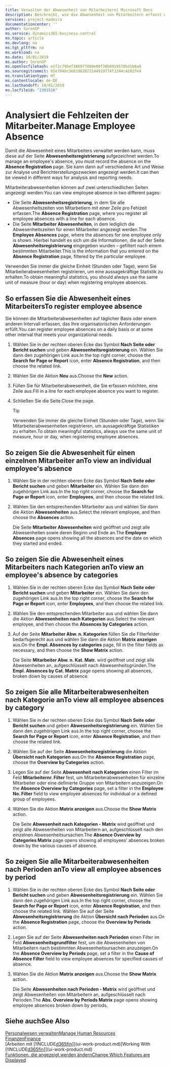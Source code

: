 ```yaml
---
title: Verwalten der Abwesenheit von Mitarbeitern| Microsoft Docs
description: Beschreibt, wie die Abwesenheit von Mitarbeitern erfasst wird und Abwesenheitsstatistiken analysiert werden.
services: project-madeira
documentationcenter: ''
author: SorenGP
ms.service: dynamics365-business-central
ms.topic: article
ms.devlang: na
ms.tgt_pltfrm: na
ms.workload: na
ms.date: 10/01/2019
ms.author: SorenGP
ms.openlocfilehash: e1f2c795ef3669770b9e00f30b8919570bd1b6a8
ms.sourcegitcommit: 02e704bc3e01d62072144919774f1244c42827e4
ms.translationtype: HT
ms.contentlocale: de-DE
ms.lasthandoff: 10/01/2019
ms.locfileid: "2301516"
---
```

# <a name="manage-employee-absence"></a><span data-ttu-id="2260a-103">Analysiert die Fehlzeiten der Mitarbeiter.</span><span class="sxs-lookup"><span data-stu-id="2260a-103">Manage Employee Absence</span></span>
<span data-ttu-id="2260a-104">Damit die Abwesenheit eines Mitarbeiters verwaltet werden kann, muss diese auf der Seite **Abwesenheitsregistrierung** aufgezeichnet werden.</span><span class="sxs-lookup"><span data-stu-id="2260a-104">To manage an employee's absence, you must record the absence on the **Absence Registration** page.</span></span> <span data-ttu-id="2260a-105">Sie kann dann auf verschiedene Art und Weise zur Analyse und Berichterstellungszwecken angezeigt werden.</span><span class="sxs-lookup"><span data-stu-id="2260a-105">It can then be viewed in different ways for analysis and reporting needs.</span></span>

<span data-ttu-id="2260a-106">Mitarbeiterabwesenheiten können auf zwei unterschiedlichen Seiten angezeigt werden:</span><span class="sxs-lookup"><span data-stu-id="2260a-106">You can view employee absence in two different pages:</span></span>

* <span data-ttu-id="2260a-107">Die Seite **Abwesenheitsregistrierung**, in dem Sie alle Abwesenheitszeiten von Mitarbetiern mit einer Zeile pro Fehlzeit erfassen.</span><span class="sxs-lookup"><span data-stu-id="2260a-107">The **Absence Registration** page, where you register all employee absences with a line for each absence.</span></span>
* <span data-ttu-id="2260a-108">Die Seite **Mitarbeiter Abwesenheiten**, in dem lediglich die Abwesenheitszeiten für einen Mitarbeiter angezeigt werden.</span><span class="sxs-lookup"><span data-stu-id="2260a-108">The **Employee Absences** page, where the absences for one employee only is shown.</span></span> <span data-ttu-id="2260a-109">Hierbei handelt es sich um die Informationen, die auf der Seite **Abwesenheitsregistrierung** eingegeben wurden – gefiltert nach einem bestimmten Mitarbeiter.</span><span class="sxs-lookup"><span data-stu-id="2260a-109">This is the information that you entered on the **Absence Registration** page, filtered by the particular employee.</span></span>

<span data-ttu-id="2260a-110">Verwenden Sie immer die gleiche Einheit (Stunden oder Tage), wenn Sie Mitarbeiterabwesenheiten registrieren, um eine aussagekräftige Statistik zu erhalten.</span><span class="sxs-lookup"><span data-stu-id="2260a-110">To obtain meaningful statistics, you should always use the same unit of measure (hour or day) when registering employee absences.</span></span>

## <a name="to-register-employee-absence"></a><span data-ttu-id="2260a-111">So erfassen Sie die Abwesenheit eines Mitarbeiters</span><span class="sxs-lookup"><span data-stu-id="2260a-111">To register employee absence</span></span>
<span data-ttu-id="2260a-112">Sie können die Mitarbeiterabwesenheiten auf täglicher Basis oder einem anderen Intervall erfassen, das Ihre organisatorischen Anforderungen erfüllt.</span><span class="sxs-lookup"><span data-stu-id="2260a-112">You can register employee absences on a daily basis or at some other interval that meets your organizational needs.</span></span>

1. <span data-ttu-id="2260a-113">Wählen Sie in der rechten oberen Ecke das Symbol **Nach Seite oder Bericht suchen** und geben **Abwesenheitsregistrierung** ein. Wählen Sie dann den zugehörigen Link aus.</span><span class="sxs-lookup"><span data-stu-id="2260a-113">In the top right corner, choose the **Search for Page or Report** icon, enter **Absence Registration**, and then choose the related link.</span></span>
2. <span data-ttu-id="2260a-114">Wählen Sie die Aktion **Neu** aus.</span><span class="sxs-lookup"><span data-stu-id="2260a-114">Choose the **New** action.</span></span>
3. <span data-ttu-id="2260a-115">Füllen Sie für Mitarbeiterabwesenheit, die Sie erfassen möchten, eine Zeile aus.</span><span class="sxs-lookup"><span data-stu-id="2260a-115">Fill in a line for each employee absence you want to register.</span></span>
4. <span data-ttu-id="2260a-116">Schließen Sie die Seite.</span><span class="sxs-lookup"><span data-stu-id="2260a-116">Close the page.</span></span>

    > [!Tip]
    > <span data-ttu-id="2260a-117">Verwenden Sie immer die gleiche Einheit (Stunden oder Tage), wenn Sie Mitarbeiterabwesenheiten registrieren, um aussagekräftige Statistiken zu erhalten.</span><span class="sxs-lookup"><span data-stu-id="2260a-117">To obtain meaningful statistics, always use the same unit of measure, hour or day, when registering employee absences.</span></span>

## <a name="to-view-an-individual-employees-absence"></a><span data-ttu-id="2260a-118">So zeigen Sie die Abwesenheit für einen einzelnen Mitarbeiter an</span><span class="sxs-lookup"><span data-stu-id="2260a-118">To view an individual employee's absence</span></span>
1. <span data-ttu-id="2260a-119">Wählen Sie in der rechten oberen Ecke das Symbol **Nach Seite oder Bericht suchen** und geben **Mitarbeiter** ein. Wählen Sie dann den zugehörigen Link aus.</span><span class="sxs-lookup"><span data-stu-id="2260a-119">In the top right corner, choose the **Search for Page or Report** icon, enter **Employees**, and then choose the related link.</span></span>
2. <span data-ttu-id="2260a-120">Wählen Sie den entsprechenden Mitarbeiter aus und wählen Sie dann die Aktion **Abwesenheiten** aus.</span><span class="sxs-lookup"><span data-stu-id="2260a-120">Select the relevant employee, and then choose the **Absences** action.</span></span>

    <span data-ttu-id="2260a-121">Die Seite **Mitarbeiter Abwesenheiten** wird geöffnet und zeigt alle Abwesenheiten sowie deren Beginn und Ende an.</span><span class="sxs-lookup"><span data-stu-id="2260a-121">The **Employee Absences** page opens showing all the absences and the date on which they started and ended.</span></span>

## <a name="to-view-an-employees-absence-by-categories"></a><span data-ttu-id="2260a-122">So zeigen Sie die Abwesenheit eines Mitarbeiters nach Kategorien an</span><span class="sxs-lookup"><span data-stu-id="2260a-122">To view an employee's absence by categories</span></span>
1. <span data-ttu-id="2260a-123">Wählen Sie in der rechten oberen Ecke das Symbol **Nach Seite oder Bericht suchen** und geben **Mitarbeiter** ein. Wählen Sie dann den zugehörigen Link aus.</span><span class="sxs-lookup"><span data-stu-id="2260a-123">In the top right corner, choose the **Search for Page or Report** icon, enter **Employees**, and then choose the related link.</span></span>
2. <span data-ttu-id="2260a-124">Wählen Sie den entsprechenden Mitarbeiter aus und wählen Sie dann die Aktion **Abwesenheiten nach Kategorien** aus.</span><span class="sxs-lookup"><span data-stu-id="2260a-124">Select the relevant employee, and then choose the **Absences by Categories** action.</span></span>
3. <span data-ttu-id="2260a-125">Auf der Seite **Mitarbeiter Abw. n. Kategorien** füllen Sie die Filterfelder bedarfsgerecht aus und wählen Sie dann die Aktion **Matrix anzeigen** aus.</span><span class="sxs-lookup"><span data-stu-id="2260a-125">On the **Empl. Absences by categories** page, fill in the filter fields as necessary, and then choose the **Show Matrix** action.</span></span>

    <span data-ttu-id="2260a-126">Die Seite **Mitarbeiter Abw. n. Kat. Matr.** wird geöffnet und zeigt alle Abwesenheiten an, aufgeschlüsselt nach Abwesenheitsgründen.</span><span class="sxs-lookup"><span data-stu-id="2260a-126">The **Empl. Absences by Cat. Matrix** page opens showing all absences, broken down by causes of absence.</span></span>

## <a name="to-view-all-employee-absences-by-category"></a><span data-ttu-id="2260a-127">So zeigen Sie alle Mitarbeiterabwesenheiten nach Kategorie an</span><span class="sxs-lookup"><span data-stu-id="2260a-127">To view all employee absences by category</span></span>
1. <span data-ttu-id="2260a-128">Wählen Sie in der rechten oberen Ecke das Symbol **Nach Seite oder Bericht suchen** und geben **Abwesenheitsregistrierung** ein. Wählen Sie dann den zugehörigen Link aus.</span><span class="sxs-lookup"><span data-stu-id="2260a-128">In the top right corner, choose the **Search for Page or Report** icon, enter **Absence Registration**, and then choose the related link.</span></span>
2. <span data-ttu-id="2260a-129">Wählen Sie auf der Seite **Abwesenheitsregistrierung** die Aktion **Übersicht nach Kategorien** aus.</span><span class="sxs-lookup"><span data-stu-id="2260a-129">On the **Absence Registration** page, choose the **Overview by Categories** action.</span></span>
3. <span data-ttu-id="2260a-130">Legen Sie auf der Seite **Abwesenheit nach Kategorien** einen Filter im Feld **Mitarbeiternr. Filter** fest, um Mitarbeiterabwesenheiten für einzelne Mitarbeiter oder eine definierte Gruppe von Mitarbeitern anzuzeigen.</span><span class="sxs-lookup"><span data-stu-id="2260a-130">On the **Absence Overview by Categories** page, set a filter in the **Employee No. Filter** field to view employee absences for individual or a defined group of employees.</span></span>
4. <span data-ttu-id="2260a-131">Wählen Sie die Aktion **Matrix anzeigen** aus.</span><span class="sxs-lookup"><span data-stu-id="2260a-131">Choose the **Show Matrix** action.</span></span>

    <span data-ttu-id="2260a-132">Die Seite **Abwesenheit nach Kategorien - Matrix** wird geöffnet und zeigt alle Abwesenheiten von Mitarbeitern an, aufgeschlüsselt nach den einzelnen Abwesenheitsursachen.</span><span class="sxs-lookup"><span data-stu-id="2260a-132">The **Absence Overview by Categories Matrix** page opens showing all employees’ absences broken down by the various causes of absence.</span></span>

## <a name="to-view-all-employee-absences-by-period"></a><span data-ttu-id="2260a-133">So zeigen Sie alle Mitarbeiterabwesenheiten nach Perioden an</span><span class="sxs-lookup"><span data-stu-id="2260a-133">To view all employee absences by period</span></span>
1. <span data-ttu-id="2260a-134">Wählen Sie in der rechten oberen Ecke das Symbol **Nach Seite oder Bericht suchen** und geben **Abwesenheitsregistrierung** ein. Wählen Sie dann den zugehörigen Link aus.</span><span class="sxs-lookup"><span data-stu-id="2260a-134">In the top right corner, choose the **Search for Page or Report** icon, enter **Absence Registration**, and then choose the related link.</span></span>
   <span data-ttu-id="2260a-135">Wählen Sie auf der Seite **Abwesenheitsregistrierung** die Aktion **Übersicht nach Perioden** aus.</span><span class="sxs-lookup"><span data-stu-id="2260a-135">On the **Absence Registration** page, choose the **Overview by Periods** action.</span></span>
2. <span data-ttu-id="2260a-136">Legen Sie auf der Seite **Abwesenheiten nach Perioden** einen Filter im Feld **Abwesenheitsgrundfilter** fest, um die Abwesenheiten von Mitarbeitern nach bestimmten Abwesenheitsursachen anzuzeigen.</span><span class="sxs-lookup"><span data-stu-id="2260a-136">On the **Absence Overview by Periods** page, set a filter in the **Cause of Absence Filter** field to view employee absences for specified causes of absence.</span></span>
3. <span data-ttu-id="2260a-137">Wählen Sie die Aktion **Matrix anzeigen** aus.</span><span class="sxs-lookup"><span data-stu-id="2260a-137">Choose the **Show Matrix** action.</span></span>

    <span data-ttu-id="2260a-138">Die Seite **Abwesenheiten nach Perioden - Matrix** wird geöffnet und zeigt Abwesenheiten von Mitarbeitern an, aufgeschlüsselt nach Perioden.</span><span class="sxs-lookup"><span data-stu-id="2260a-138">The **Abs. Overview by Periods Matrix** page opens showing employee absences broken down by periods.</span></span>

## <a name="see-also"></a><span data-ttu-id="2260a-139">Siehe auch</span><span class="sxs-lookup"><span data-stu-id="2260a-139">See Also</span></span>
[<span data-ttu-id="2260a-140">Personalwesen verwalten</span><span class="sxs-lookup"><span data-stu-id="2260a-140">Manage Human Resources</span></span>](hr-manage-human-resources.md)  
[<span data-ttu-id="2260a-141">Finanzen</span><span class="sxs-lookup"><span data-stu-id="2260a-141">Finance</span></span>](finance.md)  
<span data-ttu-id="2260a-142">[Arbeiten mit [!INCLUDE[d365fin](includes/d365fin_md.md)]](ui-work-product.md)</span><span class="sxs-lookup"><span data-stu-id="2260a-142">[Working With [!INCLUDE[d365fin](includes/d365fin_md.md)]](ui-work-product.md)</span></span>  
[<span data-ttu-id="2260a-143">Funktionen, die angezeigt werden ändern</span><span class="sxs-lookup"><span data-stu-id="2260a-143">Change Which Features are Displayed</span></span>](ui-experiences.md)

